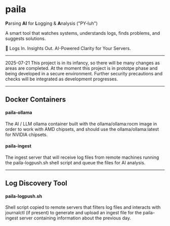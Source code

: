 # paila
 **P**arsing **AI** for **L**ogging & **A**nalysis ("PY‑luh")

A smart tool that watches systems, understands logs, finds problems, and suggests solutions.

🧠  Logs In. Insights Out.  AI-Powered Clarity for Your Servers.

---

2025-07-21
This project is in its infancy, so there will be many changes as areas are completed. At the moment this project is in prototpe phase and being developed in a secure environment. Further security precautions and checks will be integrated as development progresses.

---


## Docker Containers


#### paila-ollama

The AI / LLM ollama container built with the ollama/ollama:rocm image in order to work with AMD chipsets, and should use the ollama/ollama:latest for NVIDIA chipsets.


#### paila-ingest

The ingest server that will receive log files from remote machines running the paila-logpush.sh shell script and queue the files for AI analysis.


---


## Log Discovery Tool

#### paila-logpush.sh

Shell script copied to remote servers that filters log files and interacts with journalctl (if present) to generate and upload an ingest file for the paila-ingest server containing information about the previous day.







